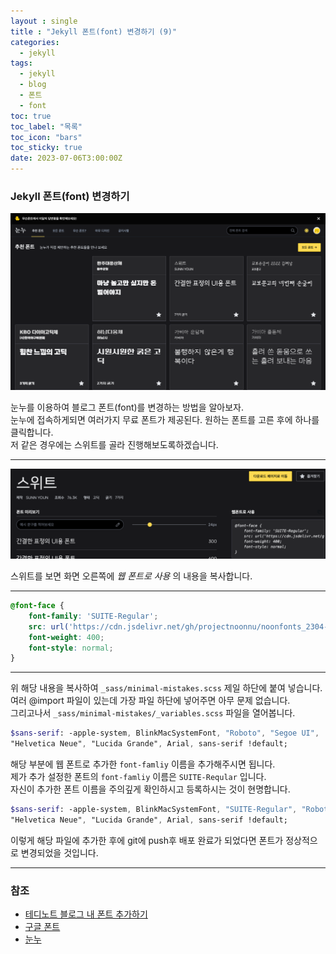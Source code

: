 ```yaml
---
layout : single
title : "Jekyll 폰트(font) 변경하기 (9)"
categories:
  - jekyll
tags:
  - jekyll
  - blog
  - 폰트
  - font
toc: true
toc_label: "목록"
toc_icon: "bars"
toc_sticky: true
date: 2023-07-06T3:00:00Z
---
```


### Jekyll 폰트(font) 변경하기

![img.png](/assets/images/2307/10-1.png)   
   
눈누를 이용하여 블로그 폰트(font)를 변경하는 방법을 알아보자.   
눈누에 접속하게되면 여러가지 무료 폰트가 제공된다. 원하는 폰트를 고른 후에 하나를 클릭합니다.   
저 같은 경우에는 스위트를 골라 진행해보도록하겠습니다.   

***

![img_1.png](/assets/images/2307/10-2.png)   

스위트를 보면 화면 오른쪽에 *웹 폰트로 사용* 의 내용을 복사합니다.

*** 

```scss
@font-face {
    font-family: 'SUITE-Regular';
    src: url('https://cdn.jsdelivr.net/gh/projectnoonnu/noonfonts_2304-2@1.0/SUITE-Regular.woff2') format('woff2');
    font-weight: 400;
    font-style: normal;
}
```

*** 

위 해당 내용을 복사하여 `_sass/minimal-mistakes.scss` 제일 하단에 붙여 넣습니다.   
여러 @import 파일이 있는데 가장 파일 하단에 넣어주면 아무 문제 없습니다.    
그리고나서 `_sass/minimal-mistakes/_variables.scss` 파일을 열어봅니다.   
```sass
$sans-serif: -apple-system, BlinkMacSystemFont, "Roboto", "Segoe UI",
"Helvetica Neue", "Lucida Grande", Arial, sans-serif !default;
```

해당 부분에 웹 폰트로 추가한 `font-famliy` 이름을 추가해주시면 됩니다.   
제가 추가 설정한 폰트의 `font-famliy` 이름은 `SUITE-Reqular` 입니다.    
자신이 추가한 폰트 이름을 주의깊게 확인하시고 등록하시는 것이 현명합니다.   


```sass
$sans-serif: -apple-system, BlinkMacSystemFont, "SUITE-Regular", "Roboto", "Segoe UI",
"Helvetica Neue", "Lucida Grande", Arial, sans-serif !default;
```

이렇게 해당 파일에 추가한 후에 git에 push후 배포 완료가 되었다면 폰트가 정상적으로 변경되었을 것입니다.

***

### 참조 
- [테디노트 블로그 내 폰트 추가하기](https://www.youtube.com/watch?v=k7DjQ1JF9rY&ab_channel=%ED%85%8C%EB%94%94%EB%85%B8%ED%8A%B8TeddyNote)
- [구글 폰트](https://fonts.google.com/)
- [눈누](https://noonnu.cc/)
